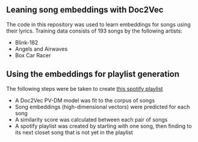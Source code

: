 ## Leaning song embeddings with Doc2Vec

The code in this repository was used to learn embeddings for songs using their lyrics.
Training data consists of 193 songs by the following artists:
- Blink-182
- Angels and Airwaves
- Box Car Racer

## Using the embeddings for playlist generation

The following steps were be taken to create [this spotify playlist](https://open.spotify.com/playlist/7E2MxIY1Heq1vz5BfyFrU9?si=1x-1HaV1QBCXgVCLQatKbA)

- A Doc2Vec PV-DM model was fit to the corpus of songs
- Song embeddings (high-dimensional vectors) were predicted for each song
- A similarity score was calculated between each pair of songs
- A spotify playlist was created by starting with one song, then finding to its next closet song that is not yet in the playlist

